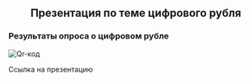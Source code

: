 <section class="content-section">
    <h2 style="color: var(--secondary); text-align: center;">Презентация по теме цифрового рубля</h2>
    <div class="card-grid">
        <div class="card">
            <h3>Результаты опроса о цифровом рубле</h3>
            <div class="gallery">
                <!-- Изображение 1 -->
                <div class="gallery-item" onclick="openModal('https://example.com')">
                    <img src="https://steamuserimages-a.akamaihd.net/ugc/2490006266246798416/5913C16B147216E0FC3ACED79489086079169C59/" alt="Qr-код">
                    <p>Ссылка на презентацию</p>
                </div>
            </div> <!-- Закрытие gallery -->
        </div> <!-- Закрытие card -->
    </div> <!-- Закрытие card-grid -->
</section>
